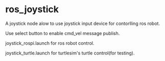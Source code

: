 # ros_joystick
A joystick node alow to use joystick input device for contorlling ros robot. 

Use select button to enable cmd_vel message publish.

joystick_rospi.launch for ros robot control.

joystick_turtle.launch for turtlesim's turtle control(for testing).


